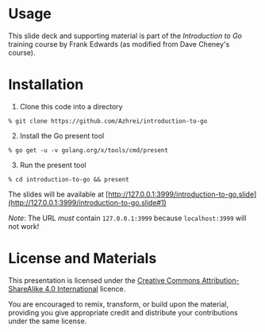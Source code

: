 # Usage

This slide deck and supporting material is part of the _Introduction to Go_ training course by Frank Edwards (as modified from Dave Cheney's course).

# Installation

1. Clone this code into a directory
 ```
 % git clone https://github.com/Azhrei/introduction-to-go
 ```

2. Install the Go present tool
 ```
 % go get -u -v golang.org/x/tools/cmd/present
 ```

3. Run the present tool
 ```
 % cd introduction-to-go && present
 ```

The slides will be available at [http://127.0.0.1:3999/introduction-to-go.slide](http://127.0.0.1:3999/introduction-to-go.slide#1)

_Note_: The URL *must* contain `127.0.0.1:3999` because `localhost:3999` will not work!

# License and Materials

This presentation is licensed under the [Creative Commons Attribution-ShareAlike 4.0 International](https://creativecommons.org/licenses/by-sa/4.0/) licence.

You are encouraged to remix, transform, or build upon the material, providing you give appropriate credit and distribute your contributions under the same license.
